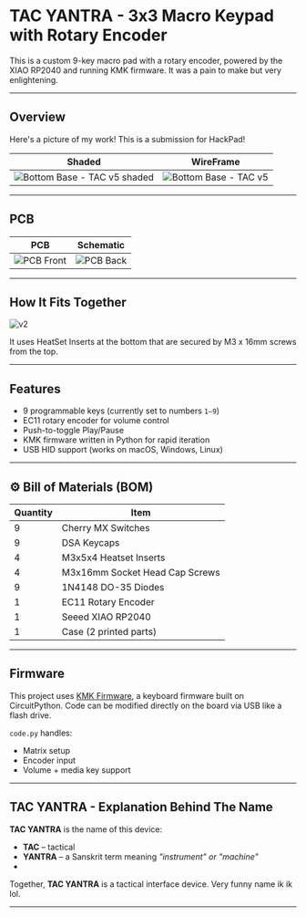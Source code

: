 # TAC YANTRA - 3x3 Macro Keypad with Rotary Encoder

This is a custom 9-key macro pad with a rotary encoder, powered by the XIAO RP2040 and running KMK firmware. It was a pain to make but very enlightening.

---

## Overview

Here's a picture of my work! This is a submission for HackPad!

Shaded            |  WireFrame
:-------------------------:|:-------------------------:
![Bottom Base - TAC v5 shaded](https://github.com/user-attachments/assets/b33aa44e-7c4c-46c1-b122-d0d98e246d67)  |  ![Bottom Base - TAC v5](https://github.com/user-attachments/assets/521b8432-4ac8-4405-b809-29eab201513f)


---



##  PCB
PCB            |  Schematic
:-------------------------:|:-------------------------:
![PCB Front](https://github.com/user-attachments/assets/fe14e158-7bf4-4130-a9e4-d2c2ffe600b3)  |  ![PCB Back](https://github.com/user-attachments/assets/0920f8ec-823d-4420-902b-3d1fbaa8548c)


---
## How It Fits Together

![v2](https://github.com/user-attachments/assets/cf59dbf2-dfe0-481d-8c75-dcc189d6321b)


It uses HeatSet Inserts at the bottom that are secured by M3 x 16mm screws from the top.
 
---


##  Features

- 9 programmable keys (currently set to numbers `1–9`)
- EC11 rotary encoder for volume control
- Push-to-toggle Play/Pause
- KMK firmware written in Python for rapid iteration
- USB HID support (works on macOS, Windows, Linux)
  
---

## ⚙️ Bill of Materials (BOM)

| Quantity | Item                           |
|----------|--------------------------------|
| 9        | Cherry MX Switches             |
| 9        | DSA Keycaps                    |
| 4        | M3x5x4 Heatset Inserts         |
| 4        | M3x16mm Socket Head Cap Screws |
| 9        | 1N4148 DO-35 Diodes            |
| 1        | EC11 Rotary Encoder            |
| 1        | Seeed XIAO RP2040              |
| 1        | Case (2 printed parts)         |


---

##  Firmware

This project uses [KMK Firmware](https://github.com/KMKfw/kmk_firmware), a keyboard firmware built on CircuitPython. Code can be modified directly on the board via USB like a flash drive.

`code.py` handles:
- Matrix setup
- Encoder input
- Volume + media key support


---

##  TAC YANTRA - Explanation Behind The Name

**TAC YANTRA** is the name of this device:

- **TAC** – tactical 
- **YANTRA** – a Sanskrit term meaning *"instrument" or "machine"*
- 
Together, **TAC YANTRA** is  a tactical interface device. Very funny name ik ik lol. 

---
